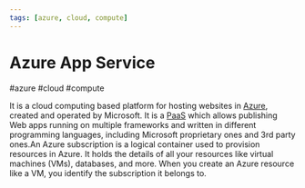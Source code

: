 ```yaml
---
tags: [azure, cloud, compute]
---
```

# Azure App Service
#azure #cloud #compute 

It is a cloud computing based platform for hosting websites in [Azure](Cloud%20Computing/Azure/Azure.md), created and operated by Microsoft. It is a [PaaS](PaaS) which allows publishing Web apps running on multiple frameworks and written in different programming languages, including Microsoft proprietary ones and 3rd party ones.An Azure subscription is a logical container used to provision resources in Azure. It holds the details of all your resources like virtual machines (VMs), databases, and more. When you create an Azure resource like a VM, you identify the subscription it belongs to.